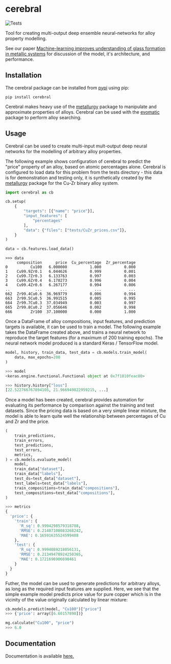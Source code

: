 # cerebral

![Tests](https://github.com/Robert-Forrest/cerebral/actions/workflows/tests.yml/badge.svg)

Tool for creating multi-output deep ensemble neural-networks for alloy property modelling.

See our paper [Machine-learning improves understanding of glass formation in
metallic
systems](https://pubs.rsc.org/en/content/articlelanding/2022/dd/d2dd00026a) for
discussion of the model, it's architecture, and performance.

## Installation

The cerebral package can be installed from
[pypi](https://pypi.org/project/cerebral/) using pip:

``pip install cerebral``

Cerebral makes heavy use of the
[metallurgy](https://github.com/Robert-Forrest/metallurgy) package to manipulate
and approximate properties of alloys. Cerebral can be used with the
[evomatic](https://github.com/Robert-Forrest/evomatic) package to perform alloy
searching.

## Usage

Cerebral can be used to create multi-input mult-output deep neural networks for
the modelling of arbitrary alloy properties.

The following example shows configuration of cerebral to predict the "price"
property of an alloy, based on atomic percentages alone. Cerebral is configured
to load data for this problem from the tests directory - this data is for
demonstration and testing only, it is synthetically created by the
[metallurgy](https://github.com/Robert-Forrest/metallurgy) package for the Cu-Zr
binary alloy system.

```python
import cerebral as cb

cb.setup(
    {
        "targets": [{"name": "price"}],
        "input_features": [
            "percentages"
        ],
        "data": {"files": ["tests/CuZr_prices.csv"]},
    }
)

data = cb.features.load_data()
```

```
>>> data
     composition      price  Cu_percentage  Zr_percentage
0          Cu100   6.000000          1.000          0.000
1    Cu99.9Zr0.1   6.044626          0.999          0.001
2    Cu99.7Zr0.3   6.133763          0.997          0.003
3    Cu99.6Zr0.4   6.178273          0.996          0.004
4    Cu99.4Zr0.6   6.267177          0.994          0.006
..           ...        ...            ...            ...
662  Zr99.4Cu0.6  36.969779          0.006          0.994
663  Zr99.5Cu0.5  36.991515          0.005          0.995
664  Zr99.7Cu0.3  37.034949          0.003          0.997
665  Zr99.8Cu0.2  37.056646          0.002          0.998
666        Zr100  37.100000          0.000          1.000
```

Once a DataFrame of alloy compositions, input features, and prediction targets
is available, it can be used to train a model. The following example takes the
DataFrame created above, and trains a neural network to reproduce the target
features (for a maximum of 200 training epochs). The neural network model
produced is a standard Keras / TensorFlow model.

```python
model, history, train_data, test_data = cb.models.train_model(
    data, max_epochs=200
)

>>> model
<keras.engine.functional.Functional object at 0x7f1810feac80>

>>> history.history["loss"]
[22.522766767894105, 21.966949822959215, ...] 

```

Once a model has been created, cerebral provides automation for evaluating its
performance by comparison against the training and test datasets. Since the
pricing data is based on a very simple linear mixture, the model is able to
learn quite well the relationship between percentages of Cu and Zr and the
price.

```python   
(
    train_predictions,
    train_errors,
    test_predictions,
    test_errors,
    metrics,
) = cb.models.evaluate_model(
    model,
    train_data["dataset"],
    train_data["labels"],
    test_ds=test_data["dataset"],
    test_labels=test_data["labels"],
    train_compositions=train_data["compositions"],
    test_compositions=test_data["compositions"],
)

>>> metrics
{
  'price': {
    'train': {
      'R_sq': 0.9994298579318788, 
      'RMSE': 0.21407108083268242, 
      'MAE': 0.16591635524599488
    }, 
    'test': {
      'R_sq': 0.9994089218056131,
      'RMSE': 0.21349478924250365, 
      'MAE': 0.1721696906690461
    }
  }
}

```

Futher, the model can be used to generate predictions for arbitrary alloys, as
long as the required input features are supplied. Here, we see that the simple
example model predicts price value for pure copper which is in the vicinity of
the value originally calculated by linear mixture: 

```python
cb.models.predict(model, "Cu100")["price"]
>>> {'price': array([6.60157898])} 

mg.calculate("Cu100", "price")
>>> 6.0
```

## Documentation

Documentation is available [here.](https://cerebral.readthedocs.io/en/latest/api.html)
